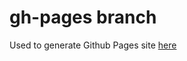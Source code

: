  # gh-pages branch
Used to generate Github Pages site [here](https://jjtech0130.github.io/MultiMC5/)
